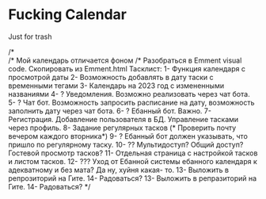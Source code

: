 # Fucking Calendar
Just for trash 

  

/*  
/* Мой календарь отличается фоном
/* Разобраться в Emment visual code. Скопировать из Emment.html
Тасклист: 
1- Функция календаря с просмотрой даты 
2- Возможность добавлять в дату таски с временными тегами 
3- Календарь на 2023 год с измененными названиями
4- ? Уведомления. Возможно реализовать через чат бота. 
5- ? Чат бот. Возможность запросить расписание на дату, возможность заполнить дату
через чат бота. 
6- ? Ебанный бот. Важно. 
7- Регистрация. Добавление пользователя в БД. Управление тасками через профиль. 
8- Задание регулярных тасков (* Проверить почту вечером каждого вторника*) 
9- ? Ебанный бот должен указывать, что пришло по регулярному таску. 
10- ?? Мультидоступ? Общий доступ? Гостевой просмотр тасков? 
11- Отдельная страница с настройкой тасков и листом тасков. 
12- ??? Уход от Ебанной системы ебанного календаря к адекватному и без мата? Да ну, 
хуйня какая- то. 
13- Выложить в репрозиторий на Гите. 
14- Радоваться? 
13- Выложить в репразиторий на Гите. 
14- Радоваться? */

